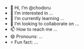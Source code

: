 - 👋 Hi, I’m @chodoru
- 👀 I’m interested in ...
- 🌱 I’m currently learning ...
- 💞️ I’m looking to collaborate on ...
- 📫 How to reach me ...
- 😄 Pronouns: ...
- ⚡ Fun fact: ...

<!---
chodoru/chodoru is a ✨ special ✨ repository because its `README.md` (this file) appears on your GitHub profile.
You can click the Preview link to take a look at your changes.
--->

